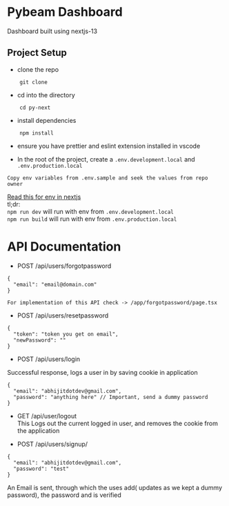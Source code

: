 # Pybeam Dashboard

Dashboard built using nextjs-13

## Project Setup

- clone the repo

```
    git clone
```

- cd into the directory

```
    cd py-next
```

- install dependencies

```
    npm install
```

- ensure you have prettier and eslint extension installed in vscode

- In the root of the project, create a `.env.development.local` and `.env.production.local`

```
Copy env variables from .env.sample and seek the values from repo owner
```

[Read this for env in nextjs](https://upmostly.com/next-js/how-to-use-environment-variables-in-your-next-js-app) <br>
tl;dr: <br>`npm run dev` will run with env from `.env.development.local` <br> `npm run build` will run with env from `.env.production.local`

# API Documentation

- POST /api/users/forgotpassword

```
{
  "email": "email@domain.com"
}

For implementation of this API check -> /app/forgotpassword/page.tsx
```

- POST /api/users/resetpassword

```
{
  "token": "token you get on email",
  "newPassword": ""
}

```

- POST /api/users/login <br>

Successful response, logs a user in by saving cookie in application

```
{
  "email": "abhijitdotdev@gmail.com",
  "password": "anything here" // Important, send a dummy password
}
```

- GET /api/user/logout <br>
  This Logs out the current logged in user, and removes the cookie from the application

- POST /api/users/signup/

```
{
  "email": "abhijitdotdev@gmail.com",
  "password": "test"
}

```

An Email is sent, through which the uses add( updates as we kept a dummy password), the password and is verified
